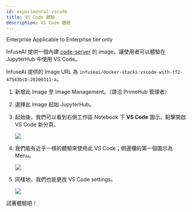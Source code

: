 ```yaml
---
id: experimental-vscode
title: VS Code 體驗
description: VS Code 體驗
---
```


<div class="ee-only tooltip">Enterprise
  <span class="tooltiptext">Applicable to Enterprise tier only</span>
</div>

InfuseAI 提供一個內建 [code-server](https://github.com/cdr/code-server) 的 image，讓使用者可以體驗在 JupyterHub 中使用 VS Code。

InfuseAI 提供的 Image URL 為 `infuseai/docker-stacks:vscode-with-tf2-47543bcb-20200311-a`。

1. 新增此 Image 至 Image Management。（請洽 PrimeHub 管理者）

2. 選擇此 Image 起始 JupyterHub。

3. 起始後，我們可以看到右側工作區 Notebook 下 **VS Code** 圖示，點擊開啟 VS Code 新分頁。
   
   ![](assets/vscode_notebook.png)

4. 我們能有近乎一樣的體驗來使用此 VS Code；側邊欄的第一個圖示為 Menu。

    ![](assets/vscode_navigation.png)

5. 同樣地，我們也能更改 VS Code settings。

    ![](assets/vscode_setting.png)

試著體驗吧！
